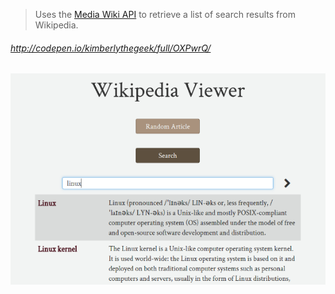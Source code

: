 > Uses the [Media Wiki API](https://www.mediawiki.org/wiki/API:Main_page) to retrieve a list of search results from Wikipedia.

###### _http://codepen.io/kimberlythegeek/full/OXPwrQ/_

![alt tag](https://raw.githubusercontent.com/kimberlythegeek/FreeCodeCamp/master/screenshots/wiki-app.png)

